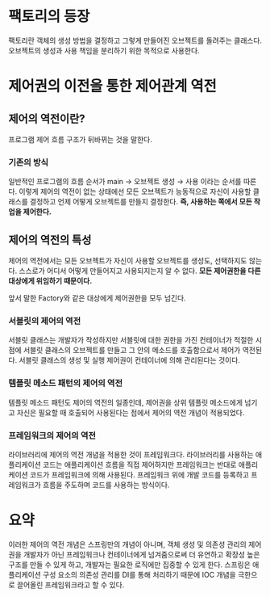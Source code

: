 # 팩토리의 등장

팩토리란 객체의 생성 방법을 결정하고 그렇게 만들어진 오브젝트를 돌려주는 클래스다. 오브젝트의 생성과 사용 책임을 분리하기 위한 목적으로 사용한다. 

# 제어권의 이전을 통한 제어관계 역전

## 제어의 역전이란?

프로그램 제어 흐름 구조가 뒤바뀌는 것을 말한다. 

### 기존의 방식

일반적인 프로그램의 흐름 순서가 main → 오브젝트 생성 → 사용 이라는 순서를 따른다. 이렇게 제어의 역전이 없는 상태에선 모든 오브젝트가 능동적으로 자신이 사용할 클래스를 결정하고 언제 어떻게 오브젝트를 만들지 결정한다. **즉, 사용하는 쪽에서 모든 작업을 제어한다.** 

## 제어의 역전의 특성

제어의 역전에서는 모든 오브젝트가 자신이 사용할 오브젝트를 생성도, 선택하지도 않는다. 스스로가 어디서 어떻게 만들어지고 사용되지는지 알 수 없다. **모든 제어권한을 다른 대상에게 위임하기 때문이다.** 

앞서 말한 Factory와 같은 대상에게 제어권한을 모두 넘긴다. 

### 서블릿의 제어의 역전

서블릿 클래스는 개발자가 작성하지만 서블릿에 대한 권한을 가진 컨테이너가 적절한 시점에 서블릿 클래스의 오브젝트를 만들고 그 안의 메소드를 호출함으로서 제어가 역전된다. 서블릿 클래스의 생성 및 실행 제어권이 컨테이너에 의해 관리된다는 것이다. 

### 템플릿 메소드 패턴의 제어의 역전

템플릿 메소드 패턴도 제어의 역전의 일종인데, 제어권을 상위 템플릿 메소드에게 넘기고 자신은 필요할 때 호출되어 사용된다는 점에서 제어의 역전 개념이 적용되었다. 

### 프레임워크의 제어의 역전

라이브러리에 제어의 역전 개념을 적용한 것이 프레임워크다. 라이브러리를 사용하는 애플리케이션 코드는 애플리케이션 흐름을 직접 제어하지만 프레임워크는 반대로 애플리케이션 코드가 프레임워크에 의해 사용된다. 프레임워크 위에 개발 코드를 등록하고 프레임워크가 흐름을 주도하며 코드를 사용하는 방식이다. 

# 요약

이러한 제어의 역전 개념은 스프링만의 개념이 아니며, 객체 생성 및 의존성 관리의 제어권을 개발자가 아닌 프레임워크나 컨테이너에게 넘겨줌으로써 더 유연하고 확장성 높은 구조를 만들 수 있게 하고, 개발자는 필요한 로직에만 집중할 수 있게 한다. 스프링은 애플리케이션 구성 요소의 의존성 관리를 DI를 통해 처리하기 때문에 IOC 개념을 극한으로 끌어올린 프레임워크라고 할 수 있다.
